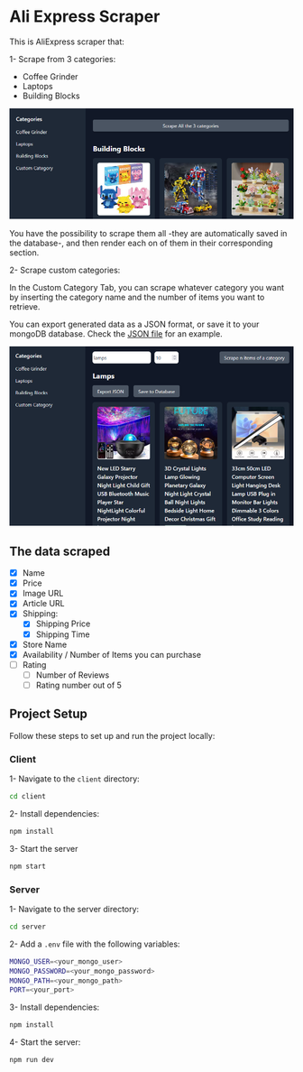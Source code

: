 # Ali Express Scraper

This is AliExpress scraper that:

1- Scrape from 3 categories:

- Coffee Grinder
- Laptops
- Building Blocks

![image 1](./media/1.png)

You have the possibility to scrape them all -they are automatically saved in the database-, and then render each on of them in their corresponding section.

2- Scrape custom categories:

In the Custom Category Tab, you can scrape whatever category you want by inserting the category name and the number of items you want to retrieve.

You can export generated data as a JSON format, or save it to your mongoDB database. Check the [JSON file](./products.json) for an example.

![image 2](./media/2.png)

## The data scraped

- [x] Name
- [x] Price
- [x] Image URL
- [x] Article URL
- [x] Shipping:
  - [x] Shipping Price
  - [x] Shipping Time
- [x] Store Name
- [x] Availability / Number of Items you can purchase
- [ ] Rating
  - [ ] Number of Reviews
  - [ ] Rating number out of 5

## Project Setup

Follow these steps to set up and run the project locally:

### Client

1- Navigate to the `client` directory:

```bash
cd client
```

2- Install dependencies:

```bash
npm install
```

3- Start the server

```bash
npm start
```

### Server

1- Navigate to the server directory:

```bash
cd server
```

2- Add a `.env` file with the following variables:

```bash
MONGO_USER=<your_mongo_user>
MONGO_PASSWORD=<your_mongo_password>
MONGO_PATH=<your_mongo_path>
PORT=<your_port>
```

3- Install dependencies:

```bash
npm install
```

4- Start the server:

```bash
npm run dev
```
